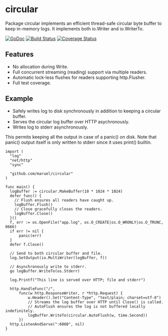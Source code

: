 circular
========

Package circular implements an efficient thread-safe circular byte buffer to
keep in-memory logs. It implements both io.Writer and io.WriterTo.

[![GoDoc](https://godoc.org/github.com/maruel/circular?status.svg)](https://godoc.org/github.com/maruel/circular)
[![Build Status](https://travis-ci.org/maruel/circular.svg?branch=master)](https://travis-ci.org/maruel/circular)
[![Coverage Status](https://img.shields.io/coveralls/maruel/circular.svg)](https://coveralls.io/r/maruel/circular?branch=master)


Features
--------

  - No allocation during Write.
  - Full concurrent streaming (reading) support via multiple readers.
  - Automatic lock-less flushes for readers supporting http.Flusher.
  - Full test coverage.


Example
-------

  - Safely writes log to disk synchronously in addition to keeping a circular
    buffer.
  - Serves the circular log buffer over HTTP asychronously.
  - Writes log to stderr asynchronously.

This permits keeping all the output in case of a panic() on disk. Note that
panic() output itself is only written to stderr since it uses print() builtin.

    import (
      "log"
      "net/http"
      "sync"

      "github.com/maruel/circular"
    )

    func main() {
      logBuffer := circular.MakeBuffer(10 * 1024 * 1024)
      defer func() {
        // Flush ensures all readers have caught up.
        logBuffer.Flush()
        // Close gracefully closes the readers.
        logBuffer.Close()
      }()
      f, err := os.OpenFile("app.log", os.O_CREATE|os.O_WRONLY|os.O_TRUNC, 0666)
      if err != nil {
          panic(err)
      }
      defer f.Close()

      // Send to both circular buffer and file.
      log.SetOutput(io.MultiWriter(logBuffer, f))

      // Asynchronously write to stderr.
      go logBuffer.WriteTo(os.Stderr)

      log.Printf("This line is served over HTTP; file and stderr")

      http.HandleFunc("/",
          func(w http.ResponseWriter, r *http.Request) {
              w.Header().Set("Content-Type", "text/plain; charset=utf-8")
              // Streams the log buffer over HTTP until Close() is called.
              // AutoFlush ensures the log is not buffered locally indefinitely.
              logBuffer.WriteTo(circular.AutoFlush(w, time.Second))
          })
      http.ListenAndServe(":6060", nil)
    }
